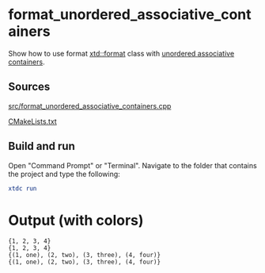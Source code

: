 # format_unordered_associative_containers

Show how to use format [xtd::format](https://gammasoft71.github.io/xtd/reference_guides/latest/_format_page.html) class with [unordered associative containers](https://en.cppreference.com/w/cpp/named_req/UnorderedAssociativeContainer).

## Sources

[src/format_unordered_associative_containers.cpp](src/format_unordered_associative_containers.cpp)

[CMakeLists.txt](CMakeLists.txt)

## Build and run

Open "Command Prompt" or "Terminal". Navigate to the folder that contains the project and type the following:

```cmake
xtdc run
```

# Output (with colors)

```
{1, 2, 3, 4}
{1, 2, 3, 4}
{(1, one), (2, two), (3, three), (4, four)}
{(1, one), (2, two), (3, three), (4, four)}
```

